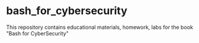 # bash_for_cybersecurity
This repository contains educational materials, homework, labs for the book "Bash for CyberSecurity"
